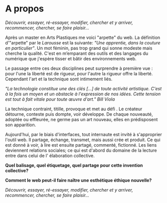 # A propos

*Découvrir, essayer, ré-essayer, modifier, chercher et y arriver, recommencer, chercher, se faire plaisir...*
  
  Après un master en Arts Plastiques me voici "arpette" du web. La définition d'"arpette" par le *Larousse* est la suivante: *"Une apprentie, dans la couture en particulier"*.  Un mot féminin, pas trop grand qui sonne modeste mais cherche la qualité. C'est en m’emparant des outils et des langages du numérique que j'espère tisser et bâtir des environnements web. 
 
  Le passage entre ces deux disciplines peut surprendre à première vue : pour l'une la liberté est de rigueur, pour l'autre la rigueur offre la liberté. Cependant l'art et la technique sont intimement liés. 

  *"La technologie constitue une des clés [...] de toute activité artistique. C'est à la fois un moyen et un obstacle à l'expression de nos idées. Cette tension est tout à fait vitale pour toute œuvre d'art."   Bill Viola*
  
  La technique contraint, titille, provoque et met au défi . Le créateur détourne, conteste puis dompte, voir développe. De chaque nouveauté, adoptée ou effleurée, ne germe pas un art nouveau, elles en prédisposent son apparition.
  
  Aujourd'hui, par le biais d'interfaces, tout internaute est invité à s'approprier l'outil web. Il partage, échange, transmet, mais aussi crée et produit. Ce qui est donné à voir, à lire est ensuite partagé, commenté, fictionné. Les liens deviennent relations sociales; ce qui est d'abord du domaine de la lecture entre dans celui de l' élaboration collective.  
  

  **Quel balisage, quel étiquetage, quel partage pour cette invention collective?**

  **Comment le web peut-il faire naître une esthétique éthique nouvelle?** 

  
 *Découvrir, essayer, ré-essayer, modifier, chercher et y arriver, recommencer, chercher, se faire plaisir...*
  
